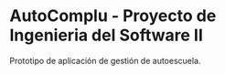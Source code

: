 # AutoComplu - Proyecto de Ingenieria del Software II

Prototipo de aplicación de gestión de autoescuela.